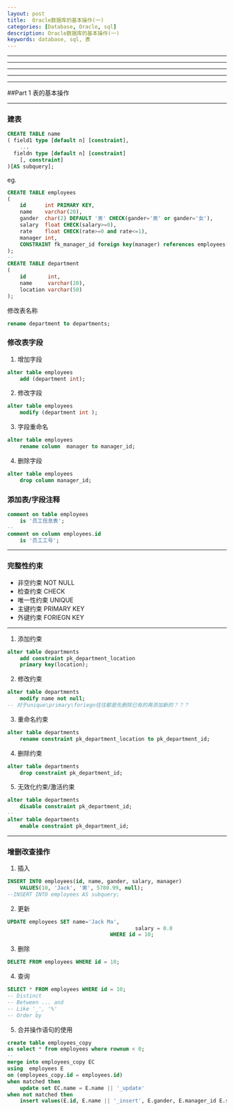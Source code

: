 ```yaml
---
layout: post
title:  Oracle数据库的基本操作(一)
categories: [Database, Oracle, sql]
description: Oracle数据库的基本操作(一)
keywords: database, sql, 表
---
```


---
---
---
---
---
##Part 1 表的基本操作

---
### 建表
```sql
CREATE TABLE name
( field1 type [default n] [constraint],
	...
  fieldn type [default n] [constraint]
	[, constraint]
)[AS subquery];
```
eg.
```sql
CREATE TABLE employees
(
	id      int PRIMARY KEY,
	name    varchar(20),
	gander  char(2) DEFAULT '男' CHECK(gander='男' or gander='女'),
	salary  float CHECK(salary>=0),
	rate    float CHECK(rate>=0 and rate<=1),
	manager int,
	CONSTRAINT fk_manager_id foreign key(manager) references employees(id)
);
--
CREATE TABLE department
(
	id       int,
	name     varchar(20),
	location varchar(50)
);
```
修改表名称
```sql
rename department to departments;
```
### 修改表字段
1. 增加字段
```sql
alter table employees
	add (department int);
```
2. 修改字段
```sql
alter table employees
	modify (department int );
```
3. 字段重命名
```sql
alter table employees
	rename column  manager to manager_id;
```
4. 删除字段
```sql
alter table employees
	drop column manager_id;
```

### 添加表/字段注释
```sql
comment on table employees
	is '员工信息表';
--
comment on column employees.id
	is '员工工号';
```

---
### 完整性约束
+ 非空约束 NOT NULL
+ 检查约束 CHECK
+ 唯一性约束 UNIQUE
+ 主键约束 PRIMARY KEY 
+ 外键约束 FORIEGN KEY

---
1. 添加约束
```sql
alter table departments
	add constraint pk_department_location
	primary key(location);
```
2. 修改约束
```sql
alter table departments
	modify name not null;
-- 对于unique\primary\foriegn往往都是先删除已有的再添加新的？？？
```
3. 重命名约束
```sql
alter table departments
	rename constraint pk_department_location to pk_department_id;
```
4. 删除约束
```sql
alter table departments
	drop constraint pk_department_id;
```
5. 无效化约束/激活约束
```sql
alter table departments
	disable constraint pk_department_id;
--
alter table departments
	enable constraint pk_department_id;
```

---
### 增删改查操作
1. 插入  
```sql
INSERT INTO employees(id, name, gander, salary, manager)
	VALUES(10, 'Jack', '男', 5780.99, null);
--INSERT INTO employees AS subquery;
```
2. 更新
```sql
UPDATE employees SET name='Jack Ma',
										 salary = 0.0
								 WHERE id = 10;
```
3. 删除
```sql
DELETE FROM employees WHERE id = 10;
```
4. 查询
```sql
SELECT * FROM employees WHERE id = 10;
-- Distinct
-- Between ... and
-- Like '_', '%' 
-- Order by
```
5. 合并操作语句的使用
```sql
create table employees_copy
as select * from employees where rownum < 0;
--
merge into employees_copy EC
using  employees E
on (employees_copy.id = employees.id)
when matched then
	update set EC.name = E.name || '_update'
when not matched then
	insert values(E.id, E.name || '_insert', E.gander, E.manager_id E.salary);
```
